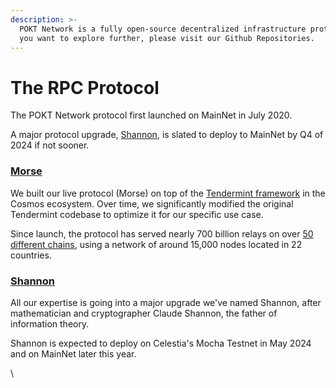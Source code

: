 ```yaml
---
description: >-
  POKT Network is a fully open-source decentralized infrastructure protocol. If
  you want to explore further, please visit our Github Repositories.
---
```


# The RPC Protocol

The POKT Network protocol first launched on MainNet in July 2020.

A major protocol upgrade, [Shannon](shannon.md), is slated to deploy to MainNet by Q4 of 2024 if not sooner.

### [Morse](morse.md)

We built our live protocol (Morse) on top of the [Tendermint framework](https://tendermint.com/) in the Cosmos ecosystem. Over time, we significantly modified the original Tendermint codebase to optimize it for our specific use case.

Since launch, the protocol has served nearly 700 billion relays on over [50 different chains](../../reference/supported-chains.md), using a network of around 15,000 nodes located in 22 countries.

### [Shannon](shannon.md)

All our expertise is going into a major upgrade we've named Shannon, after mathematician and cryptographer Claude Shannon, the father of information theory.

Shannon is expected to deploy on Celestia's Mocha Testnet in May 2024 and on MainNet later this year.

\
